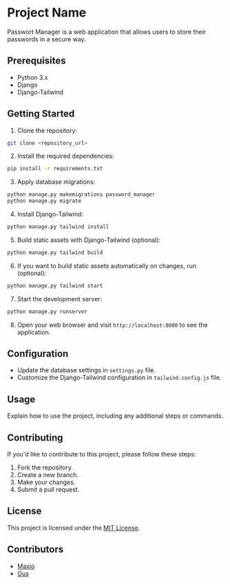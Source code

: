 # Project Name

Passwort Manager is a web application that allows users to store their passwords in a secure way.

## Prerequisites

- Python 3.x
- Django
- Django-Tailwind

## Getting Started

1. Clone the repository:

```bash
git clone <repository_url>
```

2. Install the required dependencies:

```bash
pip install -r requirements.txt
```

3. Apply database migrations:

```bash
python manage.py makemigrations password_manager
python manage.py migrate
```

4. Install Django-Tailwind:
```bash
python manage.py tailwind install
```


5. Build static assets with Django-Tailwind (optional):

```bash
python manage.py tailwind build
```

6. If you want to build static assets automatically on changes, run (optional):

```bash
python manage.py tailwind start
```

7. Start the development server:

```bash
python manage.py runserver
```

8. Open your web browser and visit `http://localhost:8000` to see the application.

## Configuration

- Update the database settings in `settings.py` file.
- Customize the Django-Tailwind configuration in `tailwind.config.js` file.

## Usage

Explain how to use the project, including any additional steps or commands.

## Contributing

If you'd like to contribute to this project, please follow these steps:

1. Fork the repository.
2. Create a new branch.
3. Make your changes.
4. Submit a pull request.

## License

This project is licensed under the [MIT License](LICENSE).

## Contributors

- [Maxio](https://github.com/MaximCosta)
- [Ous](https://github.com/0usko)